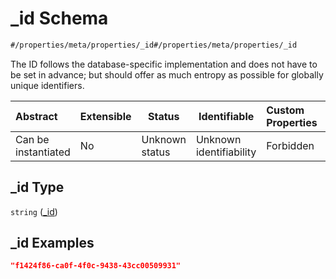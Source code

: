 # \_id Schema

```txt
#/properties/meta/properties/_id#/properties/meta/properties/_id
```

The ID follows the database-specific implementation and does not have to be set in advance; but should offer as much entropy as possible for globally unique identifiers.


| Abstract            | Extensible | Status         | Identifiable            | Custom Properties | Additional Properties | Access Restrictions | Defined In                                                           |
| :------------------ | ---------- | -------------- | ----------------------- | :---------------- | --------------------- | ------------------- | -------------------------------------------------------------------- |
| Can be instantiated | No         | Unknown status | Unknown identifiability | Forbidden         | Allowed               | none                | [tilt-schema.json\*](../out/tilt-schema.json "open original schema") |

## \_id Type

`string` ([\_id](tilt-schema-properties-meta-properties-_id.md))

## \_id Examples

```json
"f1424f86-ca0f-4f0c-9438-43cc00509931"
```
